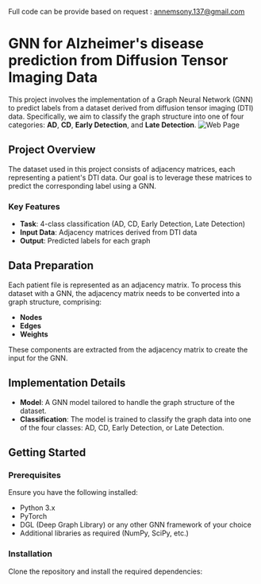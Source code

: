 Full code can be provide based on request : annemsony.137@gmail.com
# GNN for Alzheimer's disease prediction from Diffusion Tensor Imaging Data

This project involves the implementation of a Graph Neural Network (GNN) to predict labels from a dataset derived from diffusion tensor imaging (DTI) data. Specifically, we aim to classify the graph structure into one of four categories: **AD**, **CD**, **Early Detection**, and **Late Detection**.
![Web Page](1723556839484.jpg)

## Project Overview

The dataset used in this project consists of adjacency matrices, each representing a patient's DTI data. Our goal is to leverage these matrices to predict the corresponding label using a GNN.

### Key Features
- **Task**: 4-class classification (AD, CD, Early Detection, Late Detection)
- **Input Data**: Adjacency matrices derived from DTI data
- **Output**: Predicted labels for each graph

## Data Preparation

Each patient file is represented as an adjacency matrix. To process this dataset with a GNN, the adjacency matrix needs to be converted into a graph structure, comprising:

- **Nodes**
- **Edges**
- **Weights**

These components are extracted from the adjacency matrix to create the input for the GNN.

## Implementation Details

- **Model**: A GNN model tailored to handle the graph structure of the dataset.
- **Classification**: The model is trained to classify the graph data into one of the four classes: AD, CD, Early Detection, or Late Detection.

## Getting Started

### Prerequisites

Ensure you have the following installed:

- Python 3.x
- PyTorch
- DGL (Deep Graph Library) or any other GNN framework of your choice
- Additional libraries as required (NumPy, SciPy, etc.)

### Installation

Clone the repository and install the required dependencies:


